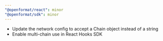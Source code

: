 ```yaml
---
"@openformat/react": minor
"@openformat/sdk": minor
---
```


- Update the network config to accept a Chain object instead of a string
- Enable multi-chain use in React Hooks SDK
